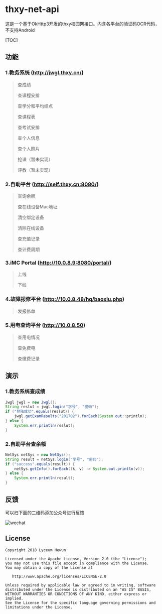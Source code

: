 # thxy-net-api

这是一个基于OkHttp3开发的thxy校园网接口。内含各平台的验证码OCR代码，不支持Android

[TOC]

## 功能

### 1.教务系统 (http://jwgl.thxy.cn/)

> 查成绩
>
> 查课程安排
>
> 查学分和平均绩点
>
> 查课程表
>
> 查考试安排
>
> 查个人信息
>
> 查个人照片
>
> 抢课（暂未实现）
>
> 评教（暂未实现）

### 2.自助平台 (http://self.thxy.cn:8080/)

> 查询余额
>
> 查在线设备Mac地址
>
> 清空绑定设备
>
> 清除在线设备
>
> 查充值记录
>
> 查计费周期

### 3.iMC Portal (http://10.0.8.9:8080/portal/)

> 上线
>
> 下线

###  4.故障报修平台  (http://10.0.8.48/hq/baoxiu.php)

> 发报修单

### 5.用电查询平台 (http://10.0.8.50)

> 查用电情况
>
> 查免费电
>
> 查缴费记录

## 演示

### 1.教务系统查成绩

```java
Jwgl jwgl = new Jwgl();
String reslut = jwgl.login("学号", "密码");
if ("登陆成功".equals(reslut)) {
    jwgl.getExamResults("201702").forEach(System.out::println);
} else {
    System.err.println(reslut);
}
```

### 2.自助平台查余额

```java
NetSys netSys = new NetSys();
String result = netSys.login("学号", "密码");
if ("success".equals(result)) {
    netSys.getInfo().forEach((k, v) -> System.out.println(v));
} else {
    System.err.println(result);
}
```

## 反馈

可以扫下面的二维码添加公众号进行反馈

![wechat](https://coding.net/u/Lyceum/p/thxy-net-api/git/raw/master/demo/image/wechat.jpg)

## License

```
Copyright 2018 Lyceum Hewun

Licensed under the Apache License, Version 2.0 (the "License");
you may not use this file except in compliance with the License.
You may obtain a copy of the License at

   http://www.apache.org/licenses/LICENSE-2.0

Unless required by applicable law or agreed to in writing, software
distributed under the License is distributed on an "AS IS" BASIS,
WITHOUT WARRANTIES OR CONDITIONS OF ANY KIND, either express or implied.
See the License for the specific language governing permissions and
limitations under the License.
```

